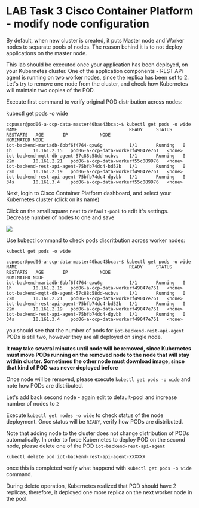 # LAB Task 3 Cisco Container Platform - modify node configuration

By default, when new cluster is created, it puts Master node and Worker nodes to separate pools of nodes. 
The reason behind it is to not deploy applications on the master node.

This lab should be executed once your application has been deployed, on your Kubernetes cluster. One of the application components - REST APi agent is running on two worker nodes, since the replica has been set to 2.
Let's try to remove one node from the cluster, and check how Kubernetes will maintain two copies of the POD.

Execute first command to verify original POD distribution across nodes:

kubectl get pods -o wide

    ccpuser@pod06-a-ccp-data-master40bae43bca:~$ kubectl get pods -o wide
    NAME                                          READY     STATUS    RESTARTS   AGE       IP            NODE                                NOMINATED NODE
    iot-backend-mariadb-6bbf6f4764-qxw6g          1/1       Running   0          1h        10.161.2.15   pod06-a-ccp-data-workerf49047e761   <none>
    iot-backend-mqtt-db-agent-57c88c58dd-wcbvs    1/1       Running   0          22m       10.161.2.21   pod06-a-ccp-data-workerf55c089976   <none>
    iot-backend-rest-api-agent-75bfb74dc4-bd52b   1/1       Running   0          22m       10.161.2.19   pod06-a-ccp-data-workerf49047e761   <none>
    iot-backend-rest-api-agent-75bfb74dc4-dgvbk   1/1       Running   0          34s       10.161.3.4    pod06-a-ccp-data-workerf55c089976   <none>

Next, login to Cisco Container Platform dashboard, and select your Kubernetes cluster (click on its name)

Click on the small square next to `default-pool` to edit it's settings.  
Decrease number of nodes to one and save

<img src="https://raw.githubusercontent.com/pradeesi/HybridCloudApp/master/HybridCloudApp/Documentation/images/ccp-modify-worker-pool-edit.png">

Use kubectl command to check pods discritbution across worker nodes:

    kubectl get pods -o wide
    
    ccpuser@pod06-a-ccp-data-master40bae43bca:~$ kubectl get pods -o wide
    NAME                                          READY     STATUS    RESTARTS   AGE       IP            NODE                                NOMINATED NODE
    iot-backend-mariadb-6bbf6f4764-qxw6g          1/1       Running   0          1h        10.161.2.15   pod06-a-ccp-data-workerf49047e761   <none>
    iot-backend-mqtt-db-agent-57c88c58dd-wcbvs    1/1       Running   0          22m       10.161.2.21   pod06-a-ccp-data-workerf49047e761   <none>
    iot-backend-rest-api-agent-75bfb74dc4-bd52b   1/1       Running   0          22m       10.161.2.19   pod06-a-ccp-data-workerf49047e761   <none>
    iot-backend-rest-api-agent-75bfb74dc4-dgvbk   1/1       Running   0          34s       10.161.3.4    pod06-a-ccp-data-workerf49047e761   <none>
    
you should see that the number of pods for `iot-backend-rest-api-agent` PODs  is still two, however they are all deployed on single node. 

__it may take several minutes until node will be removed, since Kubernetes must move PODs running on the removed node to the node that will stay within cluster. Sometimes the other node must download image, since that kind of POD was never deployed before__ 

Once node will be removed, please execute `kubectl get pods -o wide` and note how PODs are distributed.

Let's add back second node - again edit to default-pool and increase number of nodes to `2`

Execute `kubectl get nodes -o wide` to check status of the node deployment. Once status will be `READY`, verify how PODs are distributed.

Note that adding node to the cluster does not change distribution of PODs automatically. In order to force Kubernetes to deploy POD on the second node, please delete one of the POD `iot-backend-rest-api-agent`

    kubectl delete pod iot-backend-rest-api-agent-XXXXXX 

once this is completed verify what happend with `kubectl get pods -o wide` command.

During delete operation, Kubernetes realized that POD should have 2 replicas, therefore, it deployed one more replica on the next worker node in the pool.
